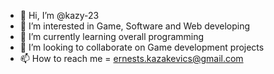 - 👋 Hi, I’m @kazy-23
- 👀 I’m interested in Game, Software and Web developing
- 🌱 I’m currently learning overall programming
- 💞️ I’m looking to collaborate on Game development projects
- 📫 How to reach me = ernests.kazakevics@gmail.com

<!---
kazy-23/kazy-23 is a ✨ special ✨ repository because its `README.md` (this file) appears on your GitHub profile.
You can click the Preview link to take a look at your changes.
--->
